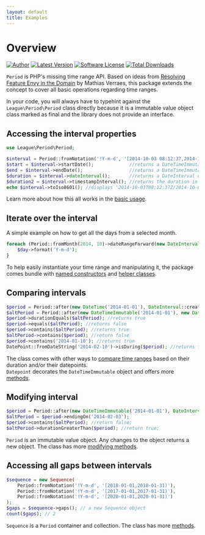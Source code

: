 ```yaml
---
layout: default
title: Examples
---
```


# Overview

[![Author](//img.shields.io/badge/author-@nyamsprod-blue.svg?style=flat-square)](//twitter.com/nyamsprod)
[![Latest Version](//img.shields.io/github/release/thephpleague/period.svg?style=flat-square)](//github.com/thephpleague/period/releases)
[![Software License](//img.shields.io/badge/license-MIT-brightgreen.svg?style=flat-square)](LICENSE)
[![Total Downloads](//img.shields.io/packagist/dt/league/period.svg?style=flat-square)](//packagist.org/packages/league/period)

`Period` is PHP's missing time range API. Based on ideas from [Resolving Feature Envy in the Domain](http://verraes.net/2014/08/resolving-feature-envy-in-the-domain/) by Mathias Verraes, this package extends the concept to cover all basic operations regarding time ranges.

<p class="message-info">In your code, you will always have to typehint against the <code>League\Period\Period</code> class directly because it is a immutable value object class marked as final and the library does not provide an interface.</p>

## Accessing the interval properties

~~~php
use League\Period\Period;

$interval = Period::fromNotation('!Y-m-d', '[2014-10-03 08:12:37,2014-10-03 08:12:37)');
$start = $interval->startDate();             //returns a DateTimeImmutable
$end = $interval->endDate();                 //returns a DateTimeImmutable
$duration = $interval->dateInterval();       //returns a DateInterval object
$duration2 = $interval->timestampInterval(); //returns the duration in seconds
echo $interval->toIso8601(); //displays '2014-10-03T08:12:37Z/2014-10-03T09:12:37Z'
~~~

Learn more about how this all works in the [basic usage](/5.0/properties/).

## Iterate over the interval

A simple example on how to get all the days from a selected month.

~~~php
foreach (Period::fromMonth(2014, 10)->dateRangeForward(new DateInterval('P1D')) as $day) {
    $day->format('Y-m-d');
}
~~~

To help easily instantiate your time range and manipulating it, the package comes bundle with [named constructors](/5.0/instantiation/) and [helper classes](/5.0/definitions/#arguments).

## Comparing intervals

~~~php
$period = Period::after(new DateTime('2014-01-01'), DateInterval::createFromDateString('1 MONTH'), Period::INCLUDE_ALL);
$altPeriod = Period::after(new DateTimeImmutable('2014-01-01'), new DateInterval('P1M'), Period::EXCLUDE_ALL);
$period->durationEquals($altPeriod); //returns true
$period->equals($altPeriod); //returns false
$period->contains($altPeriod); //returns true
$altPeriod->contains($period); //return false
$period->contains('2014-01-10'); //returns true
DatePoint::fromDateString('2014-02-10')->isDuring($period); //returns false
~~~

The class comes with other ways to [compare time ranges](/5.0/comparing/) based on their duration and/or their datepoints.  
`Datepoint` decorates the `DateTimeImmutable` object and offers more [methods](/5.0/datepoint/).


## Modifying interval

~~~php
$period = Period::after(new DateTimeImmutable('2014-01-01'), DateInterval::createFromDateString('1 WEEK'));
$altPeriod = $period->endingOn('2014-02-03');
$period->contains($altPeriod); //return false;
$altPeriod->durationGreaterThan($period); //return true;
~~~

`Period` is an immutable value object. Any changes to the object returns a new object. The class has more [modifying methods](/5.0/modifying/).

## Accessing all gaps between intervals

~~~php
$sequence = new Sequence(
    Period::fromNotation('!Y-m-d', '[2018-01-01,2018-01-31)'),
    Period::fromNotation('!Y-m-d', '[2017-01-01,2017-01-31)'),
    Period::fromNotation('!Y-m-d', '[2020-01-01,2020-01-31)')
);
$gaps = $sequence->gaps(); // a new Sequence object
count($gaps); // 2
~~~

`Sequence` is a `Period` container and collection. The class has more [methods](/5.0/sequence/).
